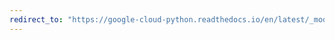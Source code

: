 ```yaml
---
redirect_to: "https://google-cloud-python.readthedocs.io/en/latest/_modules/google/cloud/pubsub_v1/gapic/publisher_client.html"
---
```

